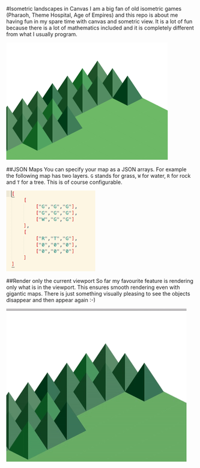 #Isometric landscapes in Canvas
I am a big fan of old isometric games (Pharaoh, Theme Hospital, Age of Empires) and this repo is about me having fun in my spare time with canvas and sometric view. It is a lot of fun because there is a lot of mathematics included and it is completely different from what I usually program.

![image](https://raw.githubusercontent.com/RassaLibre/isometric-game/master/pics/trees.png)

##JSON Maps
You can specify your map as a JSON arrays. For example the following map has two layers. `G` stands for grass, `W` for water, `R` for rock and `T` for a tree. This is of course configurable.

![image](https://raw.githubusercontent.com/RassaLibre/isometric-game/master/pics/map.png)

##Render only the current viewport
So far my favourite feature is rendering only what is in the viewport. This ensures smooth rendering even with gigantic maps. There is just something visually pleasing to see the objects disappear and then appear again :-)

![image](https://raw.githubusercontent.com/RassaLibre/isometric-game/master/pics/viewport.gif)


